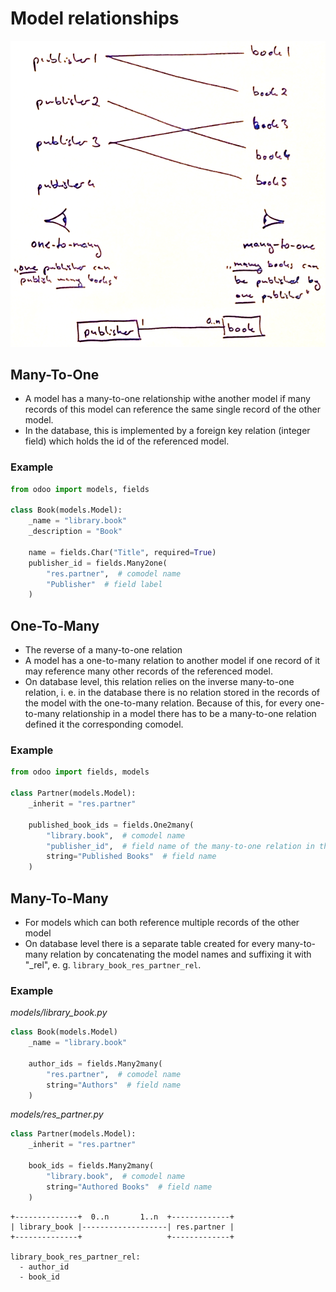 # Model relationships
![Relation Types](./relations.png)

## Many-To-One
- A model has a many-to-one relationship withe another model if many records of this model can reference the same single
  record of the other model.
- In the database, this is implemented by a foreign key relation (integer field) which holds the id of the referenced
  model.
### Example
```python
from odoo import models, fields

class Book(models.Model):
    _name = "library.book"
    _description = "Book"

    name = fields.Char("Title", required=True)
    publisher_id = fields.Many2one(
        "res.partner",  # comodel name
        "Publisher"  # field label
    )
```
## One-To-Many
- The reverse of a many-to-one relation
- A model has a one-to-many relation to another model if one record of it may reference many other records of the
  referenced model.
- On database level, this relation relies on the inverse many-to-one relation, i. e. in the database there is no
  relation stored in the records of the model with the one-to-many relation.
  Because of this, for every one-to-many relationship in a model there has to be a many-to-one relation defined it the
  corresponding comodel.

### Example
```python
from odoo import fields, models

class Partner(models.Model):
    _inherit = "res.partner"

    published_book_ids = fields.One2many(
        "library.book",  # comodel name
        "publisher_id",  # field name of the many-to-one relation in the comodel
        string="Published Books"  # field name
    )
```

## Many-To-Many
- For models which can both reference multiple records of the other model
- On database level there is a separate table created for every many-to-many relation by concatenating the model names
  and suffixing it with "_rel", e. g. `library_book_res_partner_rel`.

### Example
*models/library_book.py*
```python
class Book(models.Model)
    _name = "library.book"

    author_ids = fields.Many2many(
        "res.partner",  # comodel name
        string="Authors"  # field name
    )
```

*models/res_partner.py*
```python
class Partner(models.Model):
    _inherit = "res.partner"

    book_ids = fields.Many2many(
        "library.book",  # comodel name
        string="Authored Books"  # field name
    )
```

```
+--------------+  0..n       1..n  +-------------+
| library_book |-------------------| res.partner |
+--------------+                   +-------------+

library_book_res_partner_rel:
  - author_id
  - book_id
```
